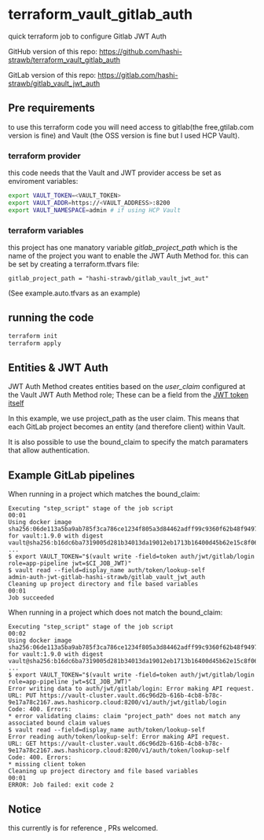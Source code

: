 # terraform_vault_gitlab_auth
quick terraform job to configure Gitlab JWT Auth

GitHub version of this repo: https://github.com/hashi-strawb/terraform_vault_gitlab_auth

GitLab version of this repo: https://gitlab.com/hashi-strawb/gitlab_vault_jwt_auth


## Pre requirements
to use this terraform code you will need access  to gitlab(the free,gtilab.com version is fine) and Vault (the OSS version is fine but I used HCP Vault).


### terraform provider
this code needs that the Vault and JWT provider access be set as enviroment variables:
```bash
export VAULT_TOKEN=<VAULT_TOKEN>
export VAULT_ADDR=https://<VAULT_ADDRESS>:8200
export VAULT_NAMESPACE=admin # if using HCP Vault

```
### terraform variables
this project has one manatory variable *gitlab_project_path* which is the name of the project you want to enable the JWT Auth Method for.
this can be set by creating a terraform.tfvars file:

```text
gitlab_project_path = "hashi-strawb/gitlab_vault_jwt_aut"
```

(See example.auto.tfvars as an example)

## running the code

```bash
terraform init
terraform apply
```


## Entities & JWT Auth
JWT Auth Method creates entities based on the *user_claim* configured at the Vault JWT Auth Method role; These can be a field from the [JWT token itself](https://docs.gitlab.com/ee/ci/examples/authenticating-with-hashicorp-vault/index.html#how-it-works)

In this example, we use project_path as the user claim. This means that each GitLab project becomes an entity (and therefore client) within Vault.

It is also possible to use the bound_claim to specify the match paramaters that allow authentication.


## Example GitLab pipelines

When running in a project which matches the bound_claim:

```
Executing "step_script" stage of the job script
00:01
Using docker image sha256:06de113a5ba9ab785f3ca786ce1234f805a3d84462adff99c9360f62b48f9497 for vault:1.9.0 with digest vault@sha256:b16dc6ba7319005d281b34013da19012eb1713b16400d45b62e15c8f06e70d44 ...
$ export VAULT_TOKEN="$(vault write -field=token auth/jwt/gitlab/login role=app-pipeline jwt=$CI_JOB_JWT)"
$ vault read --field=display_name auth/token/lookup-self
admin-auth-jwt-gitlab-hashi-strawb/gitlab_vault_jwt_auth
Cleaning up project directory and file based variables
00:01
Job succeeded
```

When running in a project which does not match the bound_claim:

```
Executing "step_script" stage of the job script
00:02
Using docker image sha256:06de113a5ba9ab785f3ca786ce1234f805a3d84462adff99c9360f62b48f9497 for vault:1.9.0 with digest vault@sha256:b16dc6ba7319005d281b34013da19012eb1713b16400d45b62e15c8f06e70d44 ...
$ export VAULT_TOKEN="$(vault write -field=token auth/jwt/gitlab/login role=app-pipeline jwt=$CI_JOB_JWT)"
Error writing data to auth/jwt/gitlab/login: Error making API request.
URL: PUT https://vault-cluster.vault.d6c96d2b-616b-4cb8-b78c-9e17a78c2167.aws.hashicorp.cloud:8200/v1/auth/jwt/gitlab/login
Code: 400. Errors:
* error validating claims: claim "project_path" does not match any associated bound claim values
$ vault read --field=display_name auth/token/lookup-self
Error reading auth/token/lookup-self: Error making API request.
URL: GET https://vault-cluster.vault.d6c96d2b-616b-4cb8-b78c-9e17a78c2167.aws.hashicorp.cloud:8200/v1/auth/token/lookup-self
Code: 400. Errors:
* missing client token
Cleaning up project directory and file based variables
00:01
ERROR: Job failed: exit code 2
```






## Notice
this currently is for reference , PRs welcomed.
